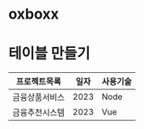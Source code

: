 # oxboxx
 
# 테이블 만들기

프로젝트목록 | 일자 | 사용기술 |
------------|------|-------|
금융상품서비스 | 2023 | Node
금융추천시스템 | 2023 | Vue
